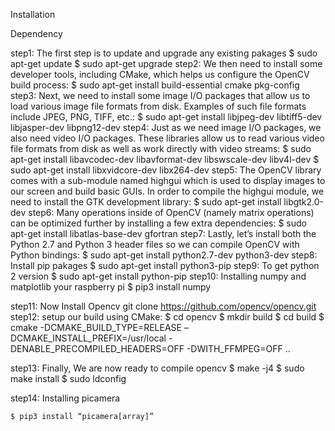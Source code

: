 Installation

Dependency

step1:  The first step is to update and upgrade any existing pakages
    $ sudo apt-get update
    $ sudo apt-get upgrade
step2: We then need to install some developer tools, including CMake, which helps us configure the OpenCV build process:
    $ sudo apt-get install build-essential cmake pkg-config
step3: Next, we need to install some image I/O packages that allow us to load various image file formats from disk. Examples of such file formats include JPEG, PNG, TIFF, etc.:
    $ sudo apt-get install libjpeg-dev libtiff5-dev libjasper-dev libpng12-dev
step4: Just as we need image I/O packages, we also need video I/O packages. These libraries allow us to read various video file formats from disk as well as work directly with video streams:
    $ sudo apt-get install libavcodec-dev libavformat-dev libswscale-dev libv4l-dev
    $ sudo apt-get install libxvidcore-dev libx264-dev
step5: The OpenCV library comes with a sub-module named highgui  which is used to display images to our screen and build basic GUIs. In order to compile the highgui  module, we need to install the GTK development library:
    $ sudo apt-get install libgtk2.0-dev
step6: Many operations inside of OpenCV (namely matrix operations) can be optimized further by installing a few extra dependencies:
    $ sudo apt-get install libatlas-base-dev gfortran
step7: Lastly, let’s install both the Python 2.7 and Python 3 header files so we can compile OpenCV with Python bindings:
    $ sudo apt-get install python2.7-dev python3-dev
step8: Install pip pakages
    $ sudo apt-get install python3-pip
step9: To get python 2 version
    $ sudo apt-get install python-pip
step10: Installing numpy and matplotlib your raspberry pi
    $ pip3 install numpy 

step11: Now Install Opencv
    git clone https://github.com/opencv/opencv.git
step12: setup our build using CMake:
    $ cd opencv
    $ mkdir build
    $ cd build
    $ cmake -DCMAKE_BUILD_TYPE=RELEASE –DCMAKE_INSTALL_PREFIX=/usr/local -DENABLE_PRECOMPILED_HEADERS=OFF -DWITH_FFMPEG=OFF ..

step13: Finally, We are now ready to compile opencv
    $ make -j4
    $ sudo make install
    $ sudo ldconfig

step14: Installing picamera

	$ pip3 install “picamera[array]”

